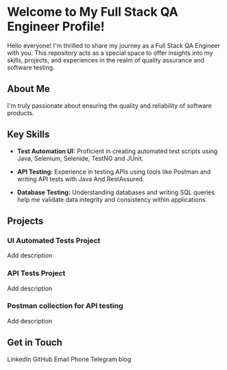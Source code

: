 # Welcome to My Full Stack QA Engineer Profile!

Hello everyone! 
I'm thrilled to share my journey as a Full Stack QA Engineer with you. This repository acts as a special space to offer insights into my skills, projects, and experiences in the realm of quality assurance and software testing.

## About Me

I'm truly passionate about ensuring the quality and reliability of software products. 

## Key Skills

- **Test Automation UI:** Proficient in creating automated test scripts using Java, Selenium, Selenide, TestNG and JUnit.

- **API Testing:** Experience in testing APIs using tools like Postman and writing API tests with Java And RestAssured.

- **Database Testing:** Understanding databases and writing SQL queries help me validate data integrity and consistency within applications.

## Projects

### UI Automated Tests Project

Add description

### API Tests Project 

Add description

### Postman collection for API testing

Add description

## Get in Touch

LinkedIn
GitHub
Email
Phone
Telegram blog
